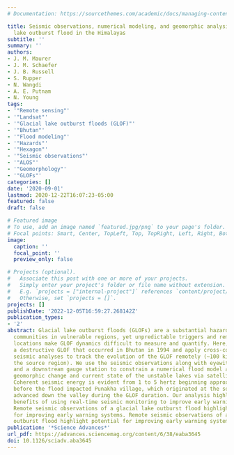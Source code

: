 ```yaml
---
# Documentation: https://sourcethemes.com/academic/docs/managing-content/

title: Seismic observations, numerical modeling, and geomorphic analysis of a glacier
  lake outburst flood in the Himalayas
subtitle: ''
summary: ''
authors:
- J. M. Maurer
- J. M. Schaefer
- J. B. Russell
- S. Rupper
- N. Wangdi
- A. E. Putnam
- N. Young
tags:
- '"Remote sensing"'
- '"Landsat"'
- '"Glacial lake outburst floods (GLOF)"'
- '"Bhutan"'
- '"Flood modeling"'
- '"Hazards"'
- '"Hexagon"'
- '"Seismic observations"'
- '"ALOS"'
- '"Geomorphology"'
- '"GLOFs"'
categories: []
date: '2020-09-01'
lastmod: 2020-12-22T16:07:23-05:00
featured: false
draft: false

# Featured image
# To use, add an image named `featured.jpg/png` to your page's folder.
# Focal points: Smart, Center, TopLeft, Top, TopRight, Left, Right, BottomLeft, Bottom, BottomRight.
image:
  caption: ''
  focal_point: ''
  preview_only: false

# Projects (optional).
#   Associate this post with one or more of your projects.
#   Simply enter your project's folder or file name without extension.
#   E.g. `projects = ["internal-project"]` references `content/project/deep-learning/index.md`.
#   Otherwise, set `projects = []`.
projects: []
publishDate: '2022-12-05T16:59:27.268142Z'
publication_types:
- '2'
abstract: Glacial lake outburst floods (GLOFs) are a substantial hazard for downstream
  communities in vulnerable regions, yet unpredictable triggers and remote source
  locations make GLOF dynamics difficult to measure and quantify. Here, we revisit
  a destructive GLOF that occurred in Bhutan in 1994 and apply cross-correlation–based
  seismic analyses to track the evolution of the GLOF remotely (~100 kilometers from
  the source region). We use the seismic observations along with eyewitness reports
  and a downstream gauge station to constrain a numerical flood model and then assess
  geomorphic change and current state of the unstable lakes via satellite imagery.
  Coherent seismic energy is evident from 1 to 5 hertz beginning approximately 5 hours
  before the flood impacted Punakha village, which originated at the source lake and
  advanced down the valley during the GLOF duration. Our analysis highlights potential
  benefits of using real-time seismic monitoring to improve early warning systems.
  Remote seismic observations of a glacial lake outburst flood highlight potential
  for improving early warning systems. Remote seismic observations of a glacial lake
  outburst flood highlight potential for improving early warning systems.
publication: '*Science Advances*'
url_pdf: https://advances.sciencemag.org/content/6/38/eaba3645
doi: 10.1126/sciadv.aba3645
---
```

